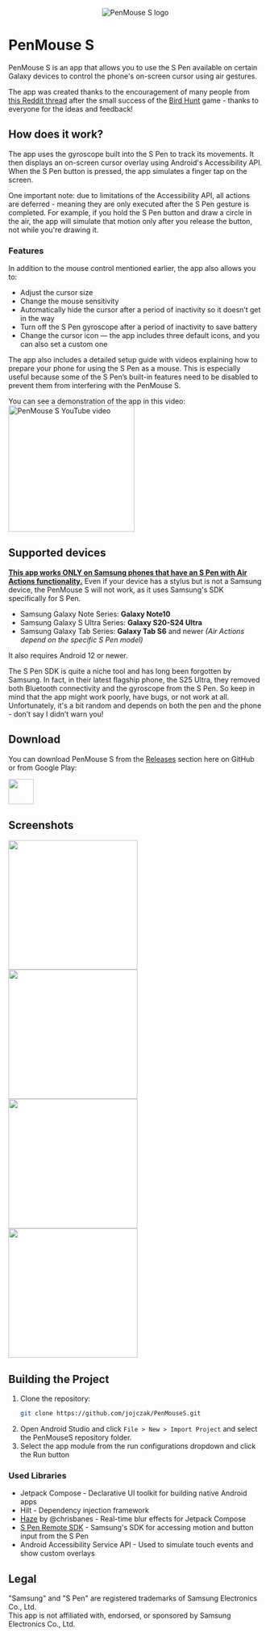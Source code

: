<p align="center">
  <img alt="PenMouse S logo" src="app/src/main/res/mipmap-xxxhdpi/ic_launcher.webp" />
</p>

# PenMouse S
PenMouse S is an app that allows you to use the S Pen available on certain Galaxy devices to control the phone's on-screen cursor using air gestures.

The app was created thanks to the encouragement of many people from [this Reddit thread](https://www.reddit.com/r/GalaxyS23Ultra/comments/1jbt0bk/i_made_a_simple_game_for_s_pen_and_want_to_show/) after the small success of the [Bird Hunt](https://github.com/jojczak/BirdHunt) game - thanks to everyone for the ideas and feedback!

## How does it work?
The app uses the gyroscope built into the S Pen to track its movements. It then displays an on-screen cursor overlay using Android's Accessibility API. When the S Pen button is pressed, the app simulates a finger tap on the screen.

One important note: due to limitations of the Accessibility API, all actions are deferred - meaning they are only executed after the S Pen gesture is completed. For example, if you hold the S Pen button and draw a circle in the air, the app will simulate that motion only after you release the button, not while you're drawing it.

### Features
In addition to the mouse control mentioned earlier, the app also allows you to:
- Adjust the cursor size
- Change the mouse sensitivity
- Automatically hide the cursor after a period of inactivity so it doesn’t get in the way
- Turn off the S Pen gyroscope after a period of inactivity to save battery
- Change the cursor icon — the app includes three default icons, and you can also set a custom one

The app also includes a detailed setup guide with videos explaining how to prepare your phone for using the S Pen as a mouse. This is especially useful because some of the S Pen’s built-in features need to be disabled to prevent them from interfering with the PenMouse S.

You can see a demonstration of the app in this video:</br>
[<img src="gimp/yt_thumb.png" alt="PenMouse S YouTube video" height="250"/>](https://youtu.be/SMZjguBtFQQ)

## Supported devices
<ins>**This app works ONLY on Samsung phones that have an S Pen with [Air Actions](https://www.samsung.com/us/support/answer/ANS10003221/) functionality.**</ins> Even if your device has a stylus but is not a Samsung device, the PenMouse S will not work, as it uses Samsung's SDK specifically for S Pen.
- Samsung Galaxy Note Series: **Galaxy Note10**
- Samsung Galaxy S Ultra Series: **Galaxy S20-S24 Ultra**
- Samsung Galaxy Tab Series: **Galaxy Tab S6** and newer *(Air Actions depend on the specific S Pen model)*

It also requires Android 12 or newer.

The S Pen SDK is quite a niche tool and has long been forgotten by Samsung. In fact, in their latest flagship phone, the S25 Ultra, they removed both Bluetooth connectivity and the gyroscope from the S Pen. So keep in mind that the app might work poorly, have bugs, or not work at all. Unfortunately, it's a bit random and depends on both the pen and the phone - don’t say I didn’t warn you!

## Download
You can download PenMouse S from the [Releases](https://github.com/jojczak/PenMouseS/releases) section here on GitHub or from Google Play:

[<img src="gimp/google_play_badge.png" height="50">](https://play.google.com/store/apps/details?id=pl.jojczak.penmouses)

## Screenshots
<img src="gimp/screenshots/Screenshot_20250508_154807.png" width="256"> <img src="gimp/screenshots/Screenshot_20250508_154901.png" width="256"> <img src="gimp/screenshots/Screenshot_20250508_155011.png" width="256"> <img src="gimp/screenshots/Screenshot_20250508_155050.png" width="256">

## Building the Project
1. Clone the repository:
   ```bash
   git clone https://github.com/jojczak/PenMouseS.git
   ```
2. Open Android Studio and click `File > New > Import Project` and select the PenMouseS repository folder.
3. Select the app module from the run configurations dropdown and click the Run button

### Used Libraries
- Jetpack Compose - Declarative UI toolkit for building native Android apps
- Hilt - Dependency injection framework
- [Haze](https://github.com/chrisbanes/haze) by @chrisbanes - Real-time blur effects for Jetpack Compose
- [S Pen Remote SDK](https://developer.samsung.com/galaxy-spen-remote/s-pen-remote-sdk.html]) - Samsung's SDK for accessing motion and button input from the S Pen
- Android Accessibility Service API - Used to simulate touch events and show custom overlays

## Legal
"Samsung" and "S Pen" are registered trademarks of Samsung Electronics Co., Ltd.</br>
This app is not affiliated with, endorsed, or sponsored by Samsung Electronics Co., Ltd.